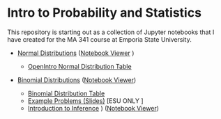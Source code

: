 # Intro to Probability and Statistics
This repository is starting out as a collection of Jupyter notebooks that I have created for the MA 341 course at Emporia State University.

* [Normal Distributions](NormalDistributions.ipynb) ([Notebook Viewer](https://nbviewer.jupyter.org/github/drbjselby/Beginning-Stats/blob/master/NormalDistributions.ipynb#) )

  - [OpenIntro Normal Distribution Table](stat_prob_tables.pdf)

* [Binomial Distributions](BinomialDistribution.ipynb) ([Notebook Viewer](https://nbviewer.jupyter.org/github/drbjselby/Beginning-Stats/blob/master/BinomialDistribution.ipynb#))

  - [Binomial Distribution Table](binomial_table.pdf)
  - [Example Problems (Slides)](https://docs.google.com/presentation/d/1n1h0I3I6z_keSBQQ_vbubKaSRDTo9UnZrMjSoYj5U40/edit?usp=sharing) [ESU ONLY
  ]

  * [Introduction to Inference](IntroductiontoInference.ipynb) ) ([Notebook Viewer](https://nbviewer.jupyter.org/github/drbjselby/Beginning-Stats/blob/master/Introduction%20to%20Inference.ipynb))
